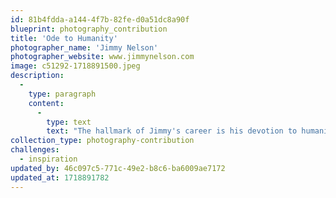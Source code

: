 ```yaml
---
id: 81b4fdda-a144-4f7b-82fe-d0a51dc8a90f
blueprint: photography_contribution
title: 'Ode to Humanity'
photographer_name: 'Jimmy Nelson'
photographer_website: www.jimmynelson.com
image: c51292-1718891500.jpeg
description:
  -
    type: paragraph
    content:
      -
        type: text
        text: "The hallmark of Jimmy's career is his devotion to humanity, to understanding and wholeheartedly respecting those he photographs. He is deeply devoted to honoring their dignity, their traditions, and the integrity of their lives. He always manages, even under the most difficult circumstances, to access their humanity. We used his attached image of three Indonesian sisters on the home page of our web site for fifteen years. "
collection_type: photography-contribution
challenges:
  - inspiration
updated_by: 46c097c5-771c-49e2-b8c6-ba6009ae7172
updated_at: 1718891782
---
```

